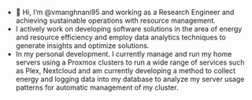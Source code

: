 - 👋 Hi, I’m @vmanghnani95 and working as a Research Engineer and achieving sustainable operations with resource management.
-  I actively work on developing software solutions in the area of energy and resource efficiency and employ data analytics techniques to generate insights and optimize solutions.
-  In my personal development. I currently manage and run my home servers using a Proxmox clusters to run a wide range of services such as Plex, Nextcloud and am currently developing a method to collect energy and logging data into my database to analyze my server usage patterns for automatic management of my cluster.

<!---
vmanghnani95/vmanghnani95 is a ✨ special ✨ repository because its `README.md` (this file) appears on your GitHub profile.
You can click the Preview link to take a look at your changes.
--->
